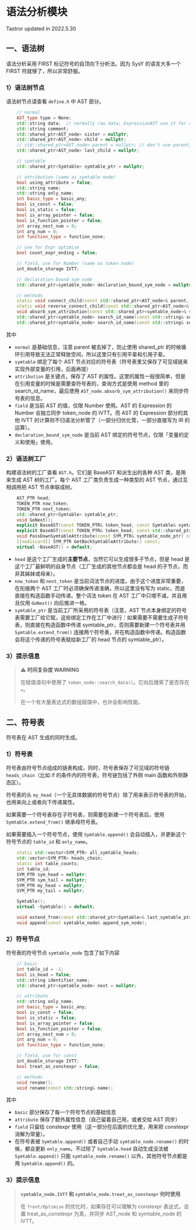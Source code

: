 # 语法分析模块

Tastror updated in 2022.5.30

## 一、语法树

语法分析采用 FIRST 标记符号的自顶向下分析法。因为 SysY 的语言大多一个 FIRST 符就够了，所以非常舒服。

### 1）语法树节点

语法树节点请查看 `define.h` 中 AST 部分。

```c++
    // normal
    AST_type type = None;
    std::string data;  // normally raw data; ExpressionAST use it for operator
    std::string comment;
    std::shared_ptr<AST_node> sister = nullptr;
    std::shared_ptr<AST_node> child = nullptr;
    // std::shared_ptr<AST_node> parent = nullptr; // don't use parent, or the pointer will form a loop
    std::shared_ptr<AST_node> last_child = nullptr;

    // symtable
    std::shared_ptr<Symtable> symtable_ptr = nullptr;

    // attribution (same as symtable node)
    bool using_attribute = false;
    std::string name;
    std::string only_name;
    int basic_type = basic_any;
    bool is_const = false;
    bool is_static = false;
    bool is_array_pointer = false;
    bool is_function_pointer = false;
    int array_nest_num = 0;
    int arg_num = 0;
    int function_type = function_none;

    // use for Expr optimise
    bool count_expr_ending = false;

    // field, use for Number (same as token node)
    int_double_storage IVTT;

    // declaration bound sym node
    std::shared_ptr<symtable_node> declaration_bound_sym_node = nullptr;

    // methods
    static void connect_child(const std::shared_ptr<AST_node>& parent, const std::shared_ptr<AST_node>& child);
    static void reverse_connect_child(const std::shared_ptr<AST_node>& parent, const std::shared_ptr<AST_node>& child);
    void absorb_sym_attribution(const std::shared_ptr<symtable_node>& symtable_resource_node);
    std::shared_ptr<symtable_node> search_id_name(const std::string& search_name, const std::shared_ptr<symtable_node>& sym_head);
    std::shared_ptr<symtable_node> search_id_name(const std::string& search_name);
```

其中
- `normal` 是基础信息，注意 parent 被去掉了，防止使用 shared_ptr 的时候循环引用导致无法正常释放空间，所以这里只有引用平辈和引用子辈。
- `symtable` 绑定了每个 AST 节点对应的符号表（符号表里又保存了可见域链来实现外部变量的引用，后面再提）
- `attribution` 是关键点，保存了 AST 的属性。这里的属性一般很简单，但是在引用变量的时候是需要查符号表的，查询方式是使用 method 里的 search_id_name，最后使用 `AST_node.absorb_sym_attribution()` 来同步符号表的信息。
- `field` 是当前 AST 的值，仅限 Number 使用。AST 的 Expression 的 Number 会独立同步 token_node 的 IVTT。而 AST 的 Expression 部分的其他 IVTT 的计算则不归语法分析管了（一部分归优化管，一部分直接写为 IR 的运算）。
- `declaration_bound_sym_node` 是当前 AST 绑定的符号节点，仅限「变量的定义和使用」使用。

### 2）语法树工厂

构建语法树的工厂查看 `AST.h`。它们是 BaseAST 和派生出的各种 AST 类，是用来生成 AST 树的工厂。每个 AST 工厂类负责生成一种类型的 AST 节点，通过互相调用把 AST 节点串联成树。

```c++
    AST_PTR head;
    TOKEN_PTR now_token;
    TOKEN_PTR next_token;
    std::shared_ptr<Symtable> symtable_ptr;
    void GoNext();
    explicit BaseAST(const TOKEN_PTR& token_head, const Symtable& symtable);
    explicit BaseAST(const TOKEN_PTR& token_head, const std::shared_ptr<Symtable>& symtable_ptr);
    void PassDownSymtableAttribute(const SYM_PTR& symtable_node_ptr) const;
    [[nodiscard]] SYM_PTR GetBackSymtableAttribute() const;
    virtual ~BaseAST() = default;
```

- `head` 是这个工厂生成的**主要节点**，当然它可以生成很多子节点，但是 head 是这个工厂最鲜明的自身节点（工厂生成的其他节点都会是 head 的子节点，而非其姊妹或母亲）。
- `now_token` 和 `next_token` 是当前词法节点的进度。由于这个进度非常重要，在衔接两个 AST 工厂时必须确保传递准确，所以这里没有写为 static，而是直接在构造函数手动传递。整个词法 token 在 AST 工厂中只增不减，并且用且仅用 `GoNext()` 向后推进一格。
- `symtable_ptr` 是当前工厂所采用的符号表（注意，AST 节点本身绑定的符号表需要工厂给它赋，这些绑定工作在工厂中进行：如果需要不需要生成子符号表，则直接在构造函数中传递 symtable_ptr，否则需要新建一个符号表并用 `Symtable.extend_from()` 连接两个符号表，并在构造函数中传递。构造函数会将这个传递的符号表赋给新工厂的 head 节点的 symtable_ptr）。

### 3）提示信息

> :warning: **时间复杂度 WARNING**
>
> 在赋值语句中使用了 `token_node::search_data()`。它向后搜索了是否存在 `=`。
>
> 在一个有大量表达式的数组赋值中，也许会影响性能。

## 二、符号表

符号表在 AST 生成的同时生成。

### 1）符号表

符号表由符号节点组成的链表构成，同时，符号表保存了可见域的符号链 `heads_chain`（比如 if 的条件内的符号表，符号链包括了外侧 main 函数和外侧静态区）。

符号表的头 `my_head`（一个无具体数据的符号节点）除了用来表示符号表的开始，也用来向上或者向下传递属性。

如果需要一个符号表存在子符号表，则需要在新建一个符号表后，使用 `Symtable.extend_from()` 继承母符号表。

如果需要插入一个符号节点，使用 `Symtable.append()` 会自动插入，并更新这个符号节点的 `table_id` 和 `only_name`。

```c++
    static std::vector<SYM_PTR> all_symtable_heads;
    std::vector<SYM_PTR> heads_chain;
    static int table_counts;
    int table_id;
    SYM_PTR sym_head = nullptr;
    SYM_PTR sym_tail = nullptr;
    SYM_PTR my_head = nullptr;
    SYM_PTR my_tail = nullptr;

    Symtable();
    virtual ~Symtable() = default;

    void extend_from(const std::shared_ptr<Symtable>& last_symtable_ptr);
    void append(const symtable_node& append_sym_node);
```

### 2）符号节点

符号表的符号节点 `symtable_node` 包含了如下内容

```c++
    // basic
    int table_id = -1;
    bool is_head = false;
    std::string identifier_name;
    std::shared_ptr<symtable_node> next = nullptr;

    // attribute
    std::string only_name;
    int basic_type = basic_any;
    bool is_const = false;
    bool is_static = false;
    bool is_array_pointer = false;
    bool is_function_pointer = false;
    int array_nest_num = 0;
    int arg_num = 0;
    int function_type = function_none;

    // field, use for const
    int_double_storage IVTT;
    bool treat_as_constexpr = false;

    // methods
    void rename();
    void rename(const std::string& name);
```

其中
- `basic` 部分保存了每一个符号节点的基础信息
- `attribute` 保存了额外属性信息（自己留着自己用，或者交给 AST 同步）
- `field` 只留给 constexpr 使用（这一部分在后面的优化里，用来把 constexpr 消解为常量）。
- 在符号表被 `Symtable.append()` 或者自己手动 `symtable_node.rename()` 的时候，都会更新 `only_name`。不过除了 `Symtable.head` 自动生成没法被 `Symtable.append()` 只能 `symtable_node.rename()` 以外，其他符号节点都是用 `Symtable.append()` 的。

### 3）提示信息

> **`symtable_node.IVTT` 和 `symtable_node.treat_as_constexpr` 何时使用**
> 
> 在 `front/Optimise` 的优化时，如果存在可以理解为 constexpr 表达式，会置 treat_as_constexpr 为真，并同步 AST_node 和 symtable_node 的 IVTT。



















